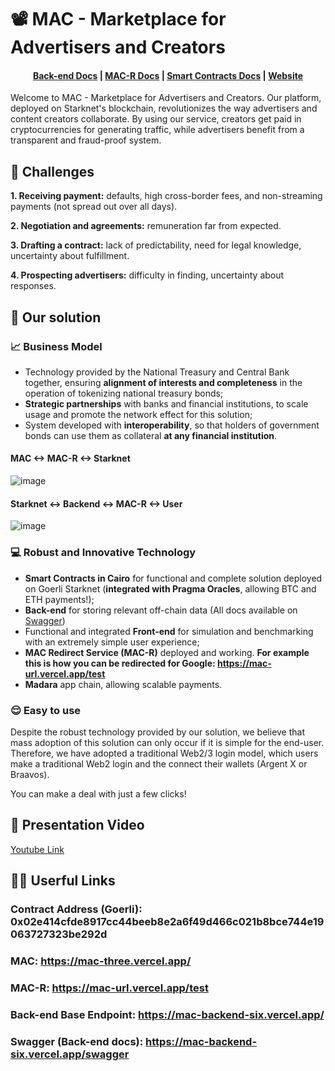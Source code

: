 # 📽 MAC - Marketplace for Advertisers and Creators

<h4 align="center">
  <a href="https://mac-backend-six.vercel.app/swagger">Back-end Docs</a> |
  <a href="https://github.com/gugasanchez/starknet-mac/blob/main/docs/MAC-Redirect-Service.md">MAC-R Docs</a> |
  <a href="https://github.com/gugasanchez/starknet-mac/blob/main/docs/smartContracts.md">Smart Contracts Docs</a> |
  <a href="https://mac-three.vercel.app/">Website</a>
</h4>

Welcome to MAC - Marketplace for Advertisers and Creators. Our platform, deployed on Starknet's blockchain, revolutionizes the way advertisers and content creators collaborate. By using our service, creators get paid in cryptocurrencies for generating traffic, while advertisers benefit from a transparent and fraud-proof system.


## 🎯 Challenges

**1. Receiving payment:** defaults, high cross-border fees, and non-streaming payments (not spread out over all days).

**2. Negotiation and agreements:** remuneration far from expected.

**3. Drafting a contract:** lack of predictability, need for legal knowledge, uncertainty about fulfillment.

**4. Prospecting advertisers:** difficulty in finding, uncertainty about responses.

## 🚀 Our solution

### 📈 Business Model

- Technology provided by the National Treasury and Central Bank together, ensuring **alignment of interests and completeness** in the operation of tokenizing national treasury bonds;
- **Strategic partnerships** with banks and financial institutions, to scale usage and promote the network effect for this solution;
- System developed with **interoperability**, so that holders of government bonds can use them as collateral **at any financial institution**.

#### MAC <-> MAC-R <-> Starknet
![image](https://github.com/gugasanchez/starknet-mac/assets/94409219/c73a4eb0-e950-4ed9-9110-0f733d809fa7)

#### Starknet <-> Backend <-> MAC-R <-> User
![image](https://github.com/gugasanchez/starknet-mac/assets/94409219/ca56ae66-78fe-4004-a6b5-efca46e65215)


### 💻 Robust and Innovative Technology

- **Smart Contracts in Cairo** for functional and complete solution deployed on Goerli Starknet (**integrated with Pragma Oracles**, allowing BTC and ETH payments!);
- **Back-end** for storing relevant off-chain data (All docs available on [Swagger](https://mac-backend-six.vercel.app/swagger))
- Functional and integrated **Front-end** for simulation and benchmarking with an extremely simple user experience;
- **MAC Redirect Service (MAC-R)** deployed and working. **For example this is how you can be redirected for Google: https://mac-url.vercel.app/test**
- **Madara** app chain, allowing scalable payments.

### 😌 Easy to use

Despite the robust technology provided by our solution, we believe that mass adoption of this solution can only occur if it is simple for the end-user. Therefore, we have adopted a traditional Web2/3 login model, which users make a traditional Web2 login and the connect their wallets (Argent X or Braavos).

You can make a deal with just a few clicks!

## 📼 Presentation Video
[Youtube Link](https://www.youtube.com/watch?v=csabs5zONOE)

## 🧑‍💻 Userful Links

### Contract Address (Goerli): 0x02e414cfde8917cc44beeb8e2a6f49d466c021b8bce744e19063727323be292d

### MAC: https://mac-three.vercel.app/

### MAC-R: https://mac-url.vercel.app/test

### Back-end Base Endpoint: https://mac-backend-six.vercel.app/

### Swagger (Back-end docs): https://mac-backend-six.vercel.app/swagger
